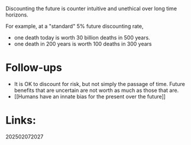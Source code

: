 Discounting the future is counter intuitive and unethical over long time horizons. 

For example, at a "standard" 5% future discounting rate,
- one death today is worth 30 billion deaths in 500 years.  
- one death in 200 years is worth 100 deaths in 300 years


# Follow-ups
- It is OK to discount for risk, but not simply the passage of time. Future benefits that are uncertain are not worth as much as those that are.
- [[Humans have an innate bias for the present over the future]]


# Links: 



202502072027
